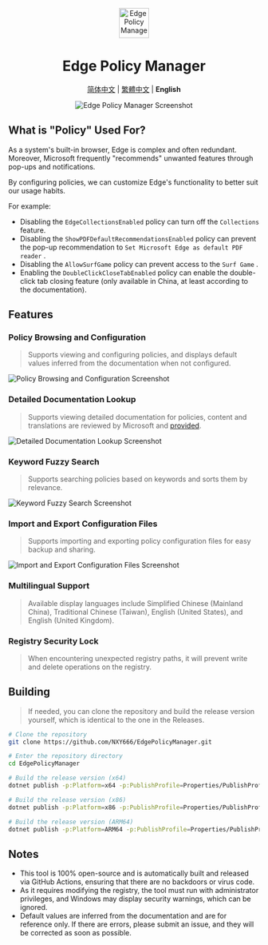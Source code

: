 <p align="center">
  <img src="https://github.com/NXY666/EdgePolicyManager/assets/62371554/6d2a0952-2101-4906-b82d-58168b4b5f8c" alt="Edge Policy Manager" width="60px"/>
</p>
<h1 align="center">Edge Policy Manager</h1>
<p align="center">
    <a href="README.md">简体中文</a> | <a href="README.zh-TW.md">繁體中文</a> | <b>English</b>
</p>
<p align="center">
    <img alt="Edge Policy Manager Screenshot" src="https://github.com/NXY666/EdgePolicyManager/assets/62371554/230d697f-8a2a-4cdf-a88d-1c2f04a14592"/>
</p>

## What is "Policy" Used For?

As a system's built-in browser, Edge is complex and often redundant. Moreover, Microsoft frequently "recommends" unwanted features through pop-ups and notifications.

By configuring policies, we can customize Edge's functionality to better suit our usage habits.

For example:

* Disabling the `EdgeCollectionsEnabled` policy can turn off the `Collections` feature.
* Disabling the `ShowPDFDefaultRecommendationsEnabled` policy can prevent the pop-up recommendation to `Set Microsoft Edge as default PDF reader` .
* Disabling the `AllowSurfGame` policy can prevent access to the `Surf Game` .
* Enabling the `DoubleClickCloseTabEnabled` policy can enable the double-click tab closing feature (only available in China, at least according to the documentation).

## Features

### Policy Browsing and Configuration

> Supports viewing and configuring policies, and displays default values inferred from the documentation when not configured.

![Policy Browsing and Configuration Screenshot](https://github.com/NXY666/EdgePolicyManager/assets/62371554/63720df0-35d2-4db3-bc2e-e1789fdca361)

### Detailed Documentation Lookup

> Supports viewing detailed documentation for policies, content and translations are reviewed by Microsoft and [provided](https://www.microsoft.com/edge/business/download).

![Detailed Documentation Lookup Screenshot](https://github.com/NXY666/EdgePolicyManager/assets/62371554/97e5aaf9-a4a2-4db7-8c1d-4b30ad3e8004)

### Keyword Fuzzy Search

> Supports searching policies based on keywords and sorts them by relevance.

![Keyword Fuzzy Search Screenshot](https://github.com/NXY666/EdgePolicyManager/assets/62371554/9bd48073-2259-4676-9b9d-3800fbe204fb)

### Import and Export Configuration Files

> Supports importing and exporting policy configuration files for easy backup and sharing.

![Import and Export Configuration Files Screenshot](https://github.com/NXY666/EdgePolicyManager/assets/62371554/7fc6e305-334c-4bf4-b185-bda08163638f)

### Multilingual Support

> Available display languages include Simplified Chinese (Mainland China), Traditional Chinese (Taiwan), English (United States), and English (United Kingdom).

### Registry Security Lock

> When encountering unexpected registry paths, it will prevent write and delete operations on the registry.

## Building

> If needed, you can clone the repository and build the release version yourself, which is identical to the one in the Releases.

```bash
# Clone the repository
git clone https://github.com/NXY666/EdgePolicyManager.git

# Enter the repository directory
cd EdgePolicyManager

# Build the release version (x64)
dotnet publish -p:Platform=x64 -p:PublishProfile=Properties/PublishProfiles/win-x64.pubxml

# Build the release version (x86)
dotnet publish -p:Platform=x86 -p:PublishProfile=Properties/PublishProfiles/win-x86.pubxml

# Build the release version (ARM64)
dotnet publish -p:Platform=ARM64 -p:PublishProfile=Properties/PublishProfiles/win-arm64.pubxml
```

## Notes

* This tool is 100% open-source and is automatically built and released via GitHub Actions, ensuring that there are no backdoors or virus code.
* As it requires modifying the registry, the tool must run with administrator privileges, and Windows may display security warnings, which can be ignored.
* Default values are inferred from the documentation and are for reference only. If there are errors, please submit an issue, and they will be corrected as soon as possible.
